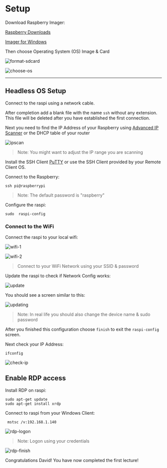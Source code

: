 # Setup

Download Raspberry Imager:

[Raspberry Downloads](https://www.raspberrypi.org/downloads/)

[Imager for Windows](https://downloads.raspberrypi.org/imager/imager.exe)

Then choose Operating System (OS) Image & Card

![format-sdcard](_images/format-sdcard.png)

![choose-os](_images/choose-os.png)

---

## Headless OS Setup

Connect to the raspi using a network cable.

After completion add a blank file with the name `ssh` without any extension. This file will be deleted after you have established the first connection.

Next you need to find the IP Address of your Raspberry using [Advanced IP Scanner](https://www.advanced-ip-scanner.com/de/) or the DHCP table of your router

![ipscan](_images/network-scan.png)

> Note: You might want to adjust the IP range you are scanning

Install the SSH Client [PuTTY](https://www.chiark.greenend.org.uk/~sgtatham/putty/latest.html) or use the SSH Client provided by your Remote Client OS.

Connect to the Raspberry:

```
ssh pi@raspberrypi
```

> Note: The default password is "raspberry"

Configure the raspi:

```
sudo  raspi-config
```

### Connect to the WiFi

Connect the raspi to your local wifi:

![wifi-1](_images/wifi-1.png)

![wifi-2](_images/wifi-2.png)

> Connect to your WiFi Network using your SSID & password

Update the raspi to check if Network Config works:

![update](_images/update.png)

You should see a screen similar to this:

![updating](_images/updating.png)

> Note: In real life you should also change the device name & sudo password

After you finished this configuration choose `finish` to exit the `raspi-config` screen.

Next check your IP Address:

```
ifconfig
```

![check-ip](_images/check-ip.png)

## Enable RDP access

Install RDP on raspi:

```
sudo apt-get update
sudo apt-get install xrdp
```

Connect to raspi from your Windows Client:

```
 mstsc /v:192.168.1.140
```

![rdp-logon](_images/rdp-logon.png)

> Note: Logon using your credentials

![rdp-finish](_images/rdp-finish.png)

Congratulations David! You have now completed the first lecture!
